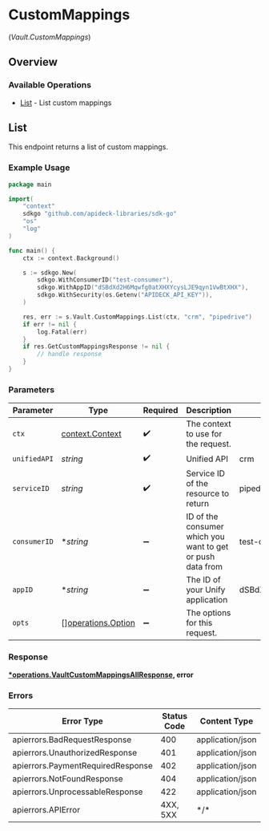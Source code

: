 # CustomMappings
(*Vault.CustomMappings*)

## Overview

### Available Operations

* [List](#list) - List custom mappings

## List

This endpoint returns a list of custom mappings.

### Example Usage

<!-- UsageSnippet language="go" operationID="vault.customMappingsAll" method="get" path="/vault/custom-mappings/{unified_api}/{service_id}" -->
```go
package main

import(
	"context"
	sdkgo "github.com/apideck-libraries/sdk-go"
	"os"
	"log"
)

func main() {
    ctx := context.Background()

    s := sdkgo.New(
        sdkgo.WithConsumerID("test-consumer"),
        sdkgo.WithAppID("dSBdXd2H6Mqwfg0atXHXYcysLJE9qyn1VwBtXHX"),
        sdkgo.WithSecurity(os.Getenv("APIDECK_API_KEY")),
    )

    res, err := s.Vault.CustomMappings.List(ctx, "crm", "pipedrive")
    if err != nil {
        log.Fatal(err)
    }
    if res.GetCustomMappingsResponse != nil {
        // handle response
    }
}
```

### Parameters

| Parameter                                                  | Type                                                       | Required                                                   | Description                                                | Example                                                    |
| ---------------------------------------------------------- | ---------------------------------------------------------- | ---------------------------------------------------------- | ---------------------------------------------------------- | ---------------------------------------------------------- |
| `ctx`                                                      | [context.Context](https://pkg.go.dev/context#Context)      | :heavy_check_mark:                                         | The context to use for the request.                        |                                                            |
| `unifiedAPI`                                               | *string*                                                   | :heavy_check_mark:                                         | Unified API                                                | crm                                                        |
| `serviceID`                                                | *string*                                                   | :heavy_check_mark:                                         | Service ID of the resource to return                       | pipedrive                                                  |
| `consumerID`                                               | **string*                                                  | :heavy_minus_sign:                                         | ID of the consumer which you want to get or push data from | test-consumer                                              |
| `appID`                                                    | **string*                                                  | :heavy_minus_sign:                                         | The ID of your Unify application                           | dSBdXd2H6Mqwfg0atXHXYcysLJE9qyn1VwBtXHX                    |
| `opts`                                                     | [][operations.Option](../../models/operations/option.md)   | :heavy_minus_sign:                                         | The options for this request.                              |                                                            |

### Response

**[*operations.VaultCustomMappingsAllResponse](../../models/operations/vaultcustommappingsallresponse.md), error**

### Errors

| Error Type                        | Status Code                       | Content Type                      |
| --------------------------------- | --------------------------------- | --------------------------------- |
| apierrors.BadRequestResponse      | 400                               | application/json                  |
| apierrors.UnauthorizedResponse    | 401                               | application/json                  |
| apierrors.PaymentRequiredResponse | 402                               | application/json                  |
| apierrors.NotFoundResponse        | 404                               | application/json                  |
| apierrors.UnprocessableResponse   | 422                               | application/json                  |
| apierrors.APIError                | 4XX, 5XX                          | \*/\*                             |